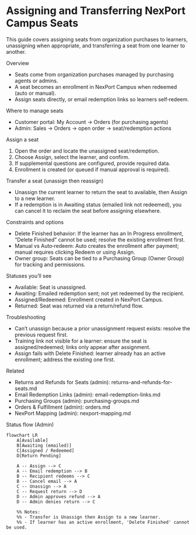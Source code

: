 # Assigning and Transferring NexPort Campus Seats

This guide covers assigning seats from organization purchases to learners, unassigning when appropriate, and transferring a seat from one learner to another.

Overview
- Seats come from organization purchases managed by purchasing agents or admins.
- A seat becomes an enrollment in NexPort Campus when redeemed (auto or manual).
- Assign seats directly, or email redemption links so learners self‑redeem.

Where to manage seats
- Customer portal: My Account → Orders (for purchasing agents)
- Admin: Sales → Orders → open order → seat/redemption actions

Assign a seat
1) Open the order and locate the unassigned seat/redemption.
2) Choose Assign, select the learner, and confirm.
3) If supplemental questions are configured, provide required data.
4) Enrollment is created (or queued if manual approval is required).

Transfer a seat (unassign then reassign)
- Unassign the current learner to return the seat to available, then Assign to a new learner.
- If a redemption is in Awaiting status (emailed link not redeemed), you can cancel it to reclaim the seat before assigning elsewhere.

Constraints and options
- Delete Finished behavior: If the learner has an In Progress enrollment, “Delete Finished” cannot be used; resolve the existing enrollment first.
- Manual vs Auto‑redeem: Auto creates the enrollment after payment; manual requires clicking Redeem or using Assign.
- Owner group: Seats can be tied to a Purchasing Group (Owner Group) for tracking and permissions.

Statuses you’ll see
- Available: Seat is unassigned.
- Awaiting: Emailed redemption sent; not yet redeemed by the recipient.
- Assigned/Redeemed: Enrollment created in NexPort Campus.
- Returned: Seat was returned via a return/refund flow.

Troubleshooting
- Can’t unassign because a prior unassignment request exists: resolve the previous request first.
- Training link not visible for a learner: ensure the seat is assigned/redeemed; links only appear after assignment.
- Assign fails with Delete Finished: learner already has an active enrollment; address the existing one first.

Related
- Returns and Refunds for Seats (admin): returns-and-refunds-for-seats.md
- Email Redemption Links (admin): email-redemption-links.md
- Purchasing Groups (admin): purchasing-groups.md
- Orders & Fulfillment (admin): orders.md
- NexPort Mapping (admin): nexport-mapping.md

Status flow (Admin)

```mermaid
flowchart LR
    A[Available]
    B[Awaiting (emailed)]
    C[Assigned / Redeemed]
    D[Return Pending]

    A -- Assign --> C
    A -- Email redemption --> B
    B -- Recipient redeems --> C
    B -- Cancel email --> A
    C -- Unassign --> A
    C -- Request return --> D
    D -- Admin approves refund --> A
    D -- Admin denies return --> C

    %% Notes:
    %% - Transfer is Unassign then Assign to a new learner.
    %% - If learner has an active enrollment, 'Delete Finished' cannot be used.
```
